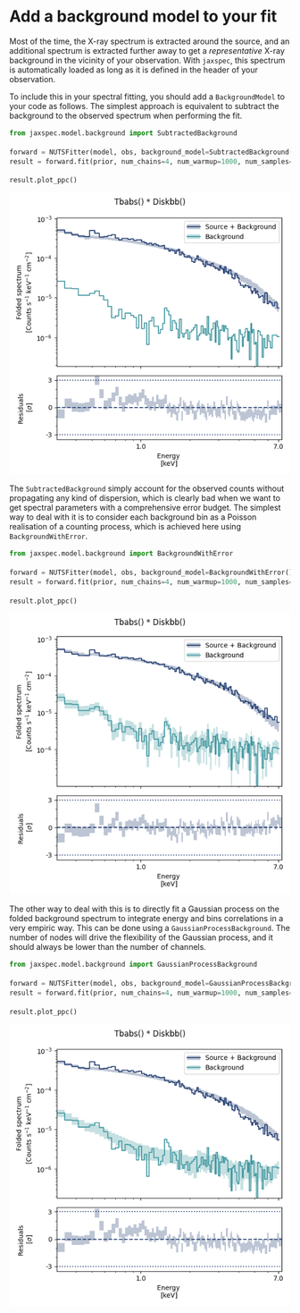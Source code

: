 # Add a background model to your fit

Most of the time, the X-ray spectrum is extracted around the source, and
an additional spectrum is extracted further away to get a *representative*
X-ray background in the vicinity of your observation. With `jaxspec`, this
spectrum is automatically loaded as long as it is defined in the header of
your observation.

To include this in your spectral fitting, you should add a `BackgroundModel` to your code as follows. The simplest
approach is equivalent to subtract the background to the observed spectrum when performing the fit.

``` python
from jaxspec.model.background import SubtractedBackground

forward = NUTSFitter(model, obs, background_model=SubtractedBackground())
result = forward.fit(prior, num_chains=4, num_warmup=1000, num_samples=1000, mcmc_kwargs={"progress_bar": True})

result.plot_ppc()
```

![Subtracted background](statics/subtract_background.png)

The `SubtractedBackground` simply account for the observed counts without propagating any kind of dispersion, which
is clearly bad when we want to get spectral parameters with a comprehensive error budget. The simplest way to deal with
it is to consider each background bin as a Poisson realisation of a counting process, which is achieved here using
`BackgroundWithError`.

``` python
from jaxspec.model.background import BackgroundWithError

forward = NUTSFitter(model, obs, background_model=BackgroundWithError())
result = forward.fit(prior, num_chains=4, num_warmup=1000, num_samples=1000, mcmc_kwargs={"progress_bar": True})

result.plot_ppc()
```

![Subtracted background with errors](statics/subtract_background_with_errors.png)

The other way to deal with this is to directly fit a Gaussian process on the folded background spectrum to integrate
energy and bins correlations in a very empiric way. This can be done using a `GaussianProcessBackground`. The number of
nodes will drive the flexibility of the Gaussian process, and it should always be lower than the number of channels.

``` python
from jaxspec.model.background import GaussianProcessBackground

forward = NUTSFitter(model, obs, background_model=GaussianProcessBackground(e_min=0.3, e_max=8, n_nodes=20))
result = forward.fit(prior, num_chains=4, num_warmup=1000, num_samples=1000, mcmc_kwargs={"progress_bar": True})

result.plot_ppc()
```

![Subtracted background with errors](statics/background_gp.png)